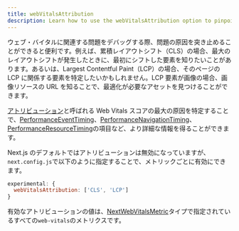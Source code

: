 ```yaml
---
title: webVitalsAttribution
description: Learn how to use the webVitalsAttribution option to pinpoint the source of Web Vitals issues.
---
```


ウェブ・バイタルに関連する問題をデバッグする際、問題の原因を突き止めることができると便利です。例えば、累積レイアウトシフト（CLS）の場合、最大のレイアウトシフトが発生したときに、最初にシフトした要素を知りたいことがあります。あるいは、Largest Contentful Paint（LCP）の場合、そのページの LCP に関係する要素を特定したいかもしれません。LCP 要素が画像の場合、画像リソースの URL を知ることで、最適化が必要なアセットを見つけることができます。

<!-- textlint-disable -->

[アトリビューション](https://github.com/GoogleChrome/web-vitals/blob/4ca38ae64b8d1e899028c692f94d4c56acfc996c/README.md#attribution)と呼ばれる Web Vitals スコアの最大の原因を特定することで、[PerformanceEventTiming](https://developer.mozilla.org/en-US/docs/Web/API/PerformanceEventTiming)、[PerformanceNavigationTiming](https://developer.mozilla.org/en-US/docs/Web/API/PerformanceNavigationTiming)、[PerformanceResourceTiming](https://developer.mozilla.org/en-US/docs/Web/API/PerformanceResourceTiming)の項目など、より詳細な情報を得ることができます。

<!-- textlint-enable -->

Next.js のデフォルトではアトリビューションは無効になっていますが、`next.config.js`で以下のように指定することで、メトリックごとに有効にできます。

```js title="next.config.js"
experimental: {
  webVitalsAttribution: ['CLS', 'LCP']
}
```

有効なアトリビューションの値は、[NextWebVitalsMetric](https://github.com/vercel/next.js/blob/442378d21dd56d6e769863eb8c2cb521a463a2e0/packages/next/shared/lib/utils.ts#L43)タイプで指定されているすべての`web-vitals`のメトリクスです。
